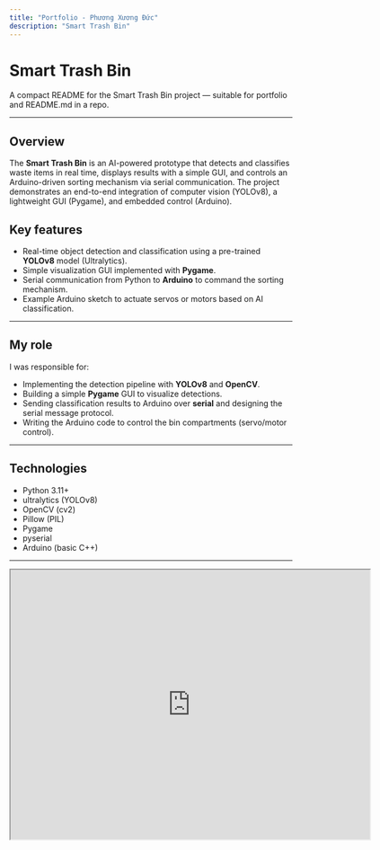 ```yaml
---
title: "Portfolio - Phương Xương Đức"
description: "Smart Trash Bin"
---
```



# Smart Trash Bin

A compact README for the Smart Trash Bin project — suitable for portfolio and README.md in a repo.

---

## Overview

The **Smart Trash Bin** is an AI-powered prototype that detects and classifies waste items in real time, displays results with a simple GUI, and controls an Arduino-driven sorting mechanism via serial communication. The project demonstrates an end-to-end integration of computer vision (YOLOv8), a lightweight GUI (Pygame), and embedded control (Arduino).

## Key features

- Real-time object detection and classification using a pre-trained **YOLOv8** model (Ultralytics).
- Simple visualization GUI implemented with **Pygame**.
- Serial communication from Python to **Arduino** to command the sorting mechanism.
- Example Arduino sketch to actuate servos or motors based on AI classification.

---

## My role

I was responsible for:

- Implementing the detection pipeline with **YOLOv8** and **OpenCV**.
- Building a simple **Pygame** GUI to visualize detections.
- Sending classification results to Arduino over **serial** and designing the serial message protocol.
- Writing the Arduino code to control the bin compartments (servo/motor control).

---

## Technologies

- Python 3.11+
- ultralytics (YOLOv8)
- OpenCV (cv2)
- Pillow (PIL)
- Pygame
- pyserial
- Arduino (basic C++)

---

<iframe src="https://drive.google.com/file/d/1-wqpGlxZnTiOzT2HyFA41_EjQ1HWaNsS/preview" 
        width="640" height="480" allow="autoplay"></iframe>